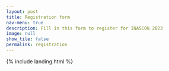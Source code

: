 ```yaml
---
layout: post
title: Registration form
nav-menu: true
description: Fill in this form to register for INASCON 2023
image: null
show_tile: false
permalink: registration
---
```


{% include landing.html %}
